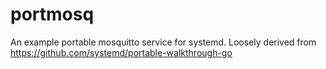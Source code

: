 # portmosq

An example portable mosquitto service for systemd. Loosely derived from https://github.com/systemd/portable-walkthrough-go
